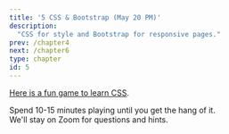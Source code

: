 ```yaml
---
title: '5 CSS & Bootstrap (May 20 PM)'
description:
  "CSS for style and Bootstrap for responsive pages."
prev: /chapter4
next: /chapter6
type: chapter
id: 5
---
```


<exercise id="1" title="CSS 101" type="slides">

<slides source="chapter5_CSS">
</slides>

</exercise>

<exercise id="2" title="CSS Diner">

[Here is a fun game to learn CSS](http://flukeout.github.io/).  

Spend 10-15 minutes playing until you get the hang of it.  
We'll stay on Zoom for questions and hints. 


</exercise>

<exercise id="3" title="Bootstrap" type="slides">

<slides source="chapter5_Bootstrap">
</slides>

</exercise>